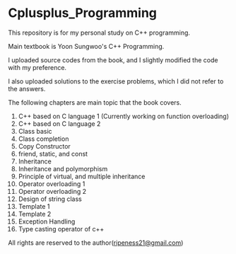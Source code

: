 # Cplusplus_Programming

This repository is for my personal study on C++ programming.

Main textbook is Yoon Sungwoo's C++ Programming.

I uploaded source codes from the book, and I slightly modified the code with my preference.

I also uploaded solutions to the exercise problems, which I did not refer to the answers.

The following chapters are main topic that the book covers.

1. C++ based on C language 1 (Currently working on function overloading)
2. C++ based on C language 2
3. Class basic
4. Class completion
5. Copy Constructor
6. friend, static, and const
7. Inheritance
8. Inheritance and polymorphism
9. Principle of virtual, and multiple inheritance
10. Operator overloading 1
11. Operator overloading 2
12. Design of string class
13. Template 1
14. Template 2
15. Exception Handling
16. Type casting operator of c++

All rights are reserved to the author(ripeness21@gmail.com)
